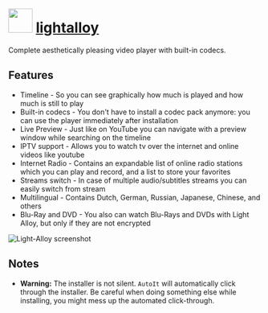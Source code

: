 ﻿# <img src="https://cdn.jsdelivr.net/gh/chocolatey/chocolatey-coreteampackages@d7bfe343c5b5698b26d587defcd9009301d09f55/icons/lightalloy.png" width="48" height="48"/> [lightalloy](https://chocolatey.org/packages/lightalloy)


Complete aesthetically pleasing video player with built-in codecs.

## Features

* Timeline - So you can see graphically how much is played and how much is still to play
* Built-in codecs - You don't have to install a codec pack anymore: you can use the player immediately after installation
* Live Preview - Just like on YouTube you can navigate with a preview window while searching on the timeline
* IPTV support - Allows you to watch tv over the internet and online videos like youtube
* Internet Radio - Contains an expandable list of online radio stations which you can play and record, and a list to store your favorites
* Streams switch - In case of multiple audio/subtitles streams you can easily switch from stream
* Multilingual - Contains Dutch, German, Russian, Japanese, Chinese, and others
* Blu-Ray and DVD - You also can watch Blu-Rays and DVDs with Light Alloy, but only if they are not encrypted

![Light-Alloy screenshot](https://cdn.rawgit.com/chocolatey/chocolatey-coreteampackages/727f4612/automatic/lightalloy/screenshot.png)

## Notes

- __Warning:__ The installer is not silent. `AutoIt` will automatically click through the installer. Be careful when doing something else while installing, you might mess up the automated click-through.

